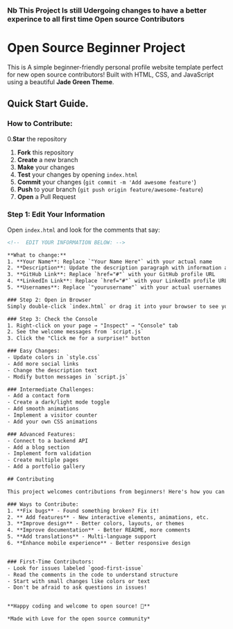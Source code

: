 ### Nb This Project Is still Udergoing changes to have a better experince to all first time Open source Contributors
#  Open Source Beginner Project

This is A simple beginner-friendly personal profile website template perfect for new open source contributors! Built with HTML, CSS, and JavaScript using a beautiful **Jade Green Theme**.

##  Quick Start Guide.
### How to Contribute:
0.**Star** the repository
1. **Fork** this repository
2. **Create** a new branch
3. **Make** your changes
4. **Test** your changes by opening `index.html`
5. **Commit** your changes (`git commit -m 'Add awesome feature'`)
6. **Push** to your branch (`git push origin feature/awesome-feature`)
7. **Open** a Pull Request

### Step 1: Edit Your Information
Open `index.html` and look for the comments that say:
```html
<!--  EDIT YOUR INFORMATION BELOW: -->

**What to change:**
1. **Your Name**: Replace `"Your Name Here"` with your actual name
2. **Description**: Update the description paragraph with information about yourself
3. **GitHub Link**: Replace `href="#"` with your GitHub profile URL
4. **LinkedIn Link**: Replace `href="#"` with your LinkedIn profile URL
5. **Usernames**: Replace `"yourusername"` with your actual usernames

### Step 2: Open in Browser
Simply double-click `index.html` or drag it into your browser to see your profile!

### Step 3: Check the Console
1. Right-click on your page → "Inspect" → "Console" tab
2. See the welcome messages from `script.js`
3. Click the "Click me for a surprise!" button

### Easy Changes:
- Update colors in `style.css`
- Add more social links
- Change the description text
- Modify button messages in `script.js`

### Intermediate Challenges:
- Add a contact form
- Create a dark/light mode toggle
- Add smooth animations
- Implement a visitor counter
- Add your own CSS animations

### Advanced Features:
- Connect to a backend API
- Add a blog section
- Implement form validation
- Create multiple pages
- Add a portfolio gallery

## Contributing

This project welcomes contributions from beginners! Here's how you can help:

### Ways to Contribute:
1. **Fix bugs** - Found something broken? Fix it!
2. ** Add features** - New interactive elements, animations, etc.
3. **Improve design** - Better colors, layouts, or themes
4. **Improve documentation** - Better README, more comments
5. **Add translations** - Multi-language support
6. **Enhance mobile experience** - Better responsive design


### First-Time Contributors:
- Look for issues labeled `good-first-issue`
- Read the comments in the code to understand structure
- Start with small changes like colors or text
- Don't be afraid to ask questions in issues!


**Happy coding and welcome to open source! 🎉**

*Made with Love for the open source community*
